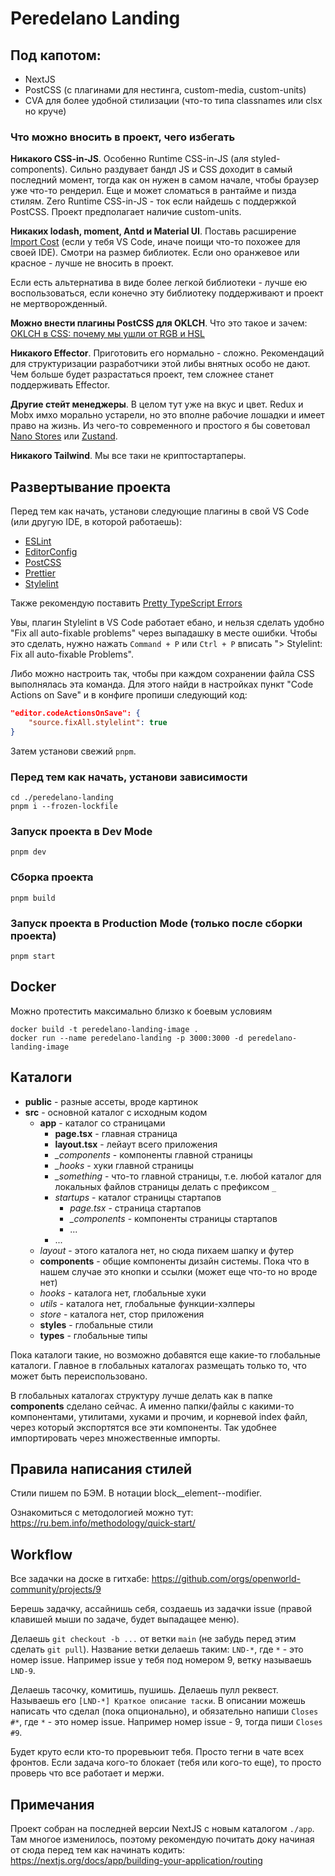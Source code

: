 # Peredelano Landing

## Под капотом:

-   NextJS
-   PostCSS (с плагинами для нестинга, custom-media, custom-units)
-   CVA для более удобной стилизации (что-то типа classnames или clsx но круче)

### Что можно вносить в проект, чего избегать

**Никакого CSS-in-JS**. Особенно Runtime CSS-in-JS (аля styled-components). Сильно раздувает бандл JS и CSS доходит в самый последний момент, тогда как он нужен в самом начале, чтобы браузер уже что-то рендерил. Еще и может сломаться в рантайме и пизда стилям. Zero Runtime CSS-in-JS - ток если найдешь с поддержкой PostCSS. Проект предполагает наличие custom-units.

**Никаких lodash, moment, Antd и Material UI**. Поставь расширение [Import Cost](https://marketplace.visualstudio.com/items?itemName=wix.vscode-import-cost) (если у тебя VS Code, иначе поищи что-то похожее для своей IDE). Смотри на размер библиотек. Если оно оранжевое или красное - лучше не вносить в проект.

Если есть альтернатива в виде более легкой библиотеки - лучше ею воспользоваться, если конечно эту библиотеку поддерживают и проект не мертворожденный.

**Можно внести плагины PostCSS для OKLCH**. Что это такое и зачем: [OKLCH в CSS: по­че­му мы ушли от RGB и HSL](https://web-standards.ru/articles/oklch-in-css-why-quit-rgb-hsl/)

**Никакого Effector**. Приготовить его нормально - сложно. Рекомендаций для структуризации разработчики этой либы внятных особо не дают. Чем больше будет разрастаться проект, тем сложнее станет поддерживать Effector.

**Другие стейт менеджеры**. В целом тут уже на вкус и цвет. Redux и Mobx имхо морально устарели, но это вполне рабочие лошадки и имеет право на жизнь. Из чего-то современного и простого я бы советовал [Nano Stores](https://github.com/nanostores/nanostores) или [Zustand](https://github.com/pmndrs/zustand).

**Никакого Tailwind**. Мы все таки не криптостартаперы.

## Развертывание проекта

Перед тем как начать, установи следующие плагины в свой VS Code (или другую IDE, в которой работаешь):

-   [ESLint](https://marketplace.visualstudio.com/items?itemName=dbaeumer.vscode-eslint)
-   [EditorConfig](https://marketplace.visualstudio.com/items?itemName=EditorConfig.EditorConfig)
-   [PostCSS](https://marketplace.visualstudio.com/items?itemName=csstools.postcss)
-   [Prettier](https://marketplace.visualstudio.com/items?itemName=esbenp.prettier-vscode)
-   [Stylelint](https://marketplace.visualstudio.com/items?itemName=stylelint.vscode-stylelint)

Также рекомендую поставить [Pretty TypeScript Errors](https://marketplace.visualstudio.com/items?itemName=yoavbls.pretty-ts-errors)

Увы, плагин Stylelint в VS Code работает ебано, и нельзя сделать удобно "Fix all auto-fixable problems" через выпадашку в месте ошибки. Чтобы это сделать, нужно нажать `Command + P` или `Ctrl + P` вписать "> Stylelint: Fix all auto-fixable Problems".

Либо можно настроить так, чтобы при каждом сохранении файла CSS выполнялась эта команда. Для этого найди в настройках пункт "Code Actions on Save" и в конфиге пропиши следующий код:

```json
"editor.codeActionsOnSave": {
	"source.fixAll.stylelint": true
}
```

Затем установи свежий `pnpm`.

### Перед тем как начать, установи зависимости

```shell
cd ./peredelano-landing
pnpm i --frozen-lockfile
```

### Запуск проекта в Dev Mode

```shell
pnpm dev
```

### Сборка проекта

```shell
pnpm build
```

### Запуск проекта в Production Mode (только после сборки проекта)

```shell
pnpm start
```

## Docker

Можно протестить максимально близко к боевым условиям

```shell
docker build -t peredelano-landing-image .
docker run --name peredelano-landing -p 3000:3000 -d peredelano-landing-image
```

## Каталоги

-   **public** - разные ассеты, вроде картинок
-   **src** - основной каталог с исходным кодом
    -   **app** - каталог со страницами
        -   **page.tsx** - главная страница
        -   **layout.tsx** - лейаут всего приложения
        -   _\_components_ - компоненты главной страницы
        -   _\_hooks_ - хуки главной страницы
        -   _\_something_ - что-то главной страницы, т.е. любой каталог для локальных файлов страницы делать с префиксом `_`
        -   _startups_ - каталог страницы стартапов
            -   _page.tsx_ - страница стартапов
            -   _\_components_ - компоненты страницы стартапов
            -   ...
        -   ...
    -   _layout_ - этого каталога нет, но сюда пихаем шапку и футер
    -   **components** - общие компоненты дизайн системы. Пока что в нашем случае это кнопки и ссылки (может еще что-то но вроде нет)
    -   _hooks_ - каталога нет, глобальные хуки
    -   _utils_ - каталога нет, глобальные функции-хэлперы
    -   _store_ - каталога нет, стор приложения
    -   **styles** - глобальные стили
    -   **types** - глобальные типы

Пока каталоги такие, но возможно добавятся еще какие-то глобальные каталоги. Главное в глобальных каталогах размещать только то, что может быть переиспользовано.

В глобальных каталогах структуру лучше делать как в папке **components** сделано сейчас. А именно папки/файлы с какими-то компонентами, утилитами, хуками и прочим, и корневой index файл, через который экспортятся все эти компоненты. Так удобнее импортировать через множественные импорты.

## Правила написания стилей

Стили пишем по БЭМ. В нотации block\_\_element--modifier.

Ознакомиться с методологией можно тут: https://ru.bem.info/methodology/quick-start/

## Workflow

Все задачки на доске в гитхабе: https://github.com/orgs/openworld-community/projects/9

Берешь задачку, ассайнишь себя, создаешь из задачки issue (правой клавишей мыши по задаче, будет выпадащее меню).

Делаешь `git checkout -b ...` от ветки `main` (не забудь перед этим сделать `git pull`). Название ветки делаешь таким: `LND-*`, где `*` - это номер issue. Например issue у тебя под номером 9, ветку называешь `LND-9`.

Делаешь тасочку, комитишь, пушишь. Делаешь пулл реквест. Называешь его `[LND-*] Краткое описание таски`. В описании
можешь написать что сделал (пока опционально), и обязательно напиши `Closes #*`, где `*` - это номер issue. Например
номер issue - 9, тогда пиши `Closes #9`.

Будет круто если кто-то проревьюит тебя. Просто тегни в чате всех фронтов. Если задача кого-то блокает (тебя или кого-то еще), то просто проверь что все работает и мержи.

## Примечания

Проект собран на последней версии NextJS с новым каталогом `./app`. Там многое изменилось, поэтому рекомендую почитать доку начиная от сюда перед тем как начинать кодить: https://nextjs.org/docs/app/building-your-application/routing
